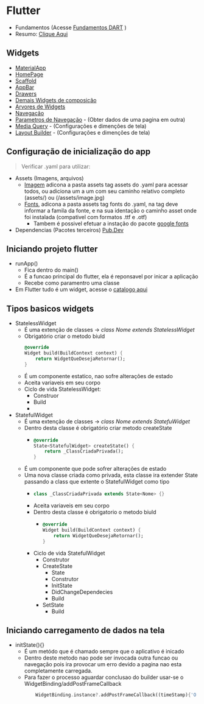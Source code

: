 # Flutter
- Fundamentos (Acesse [Fundamentos DART](../Dart/Fundamentos.md) )
- Resumo: [Clique Aqui](../Flutter/Resumo.md)
## Widgets
-   [MaterialApp](./Apoio_Widgets/MateralApp.md)
-   [HomePage](./Apoio_Widgets/HomePage.md)
-   [Scaffold](./Apoio_Widgets/Scaffold.md)
-   [AppBar](./Apoio_Widgets/AppBar.md)
-   [Drawers](./Apoio_Widgets/Drawers.md)
-   [Demais Widgets de composição](./Apoio_Widgets/WidgetGeral.md)
-   [Arvores de Widgets](./Apoio_Widgets/WidgetsTree.md)
-   [Navegação](./Navegacao.md)
-   [Parametros de Navegação](./Parametros_Navegacao.md) - (Obter dados de uma pagina em outra)
-   [Media Query](./MediaQuery.md) - (Configurações e dimenções de tela)
-   [Layout Builder](./Layout_Builder.md) - (Configurações e dimenções de tela)
## Configuração de inicialização do app
>Verificar .yaml para utilizar:
- Assets (Imagens, arquivos)
    -   [Imagem](./img/imagem.png) adicona a pasta assets tag assets do .yaml para acessar todos, ou adiciona um a um com seu caminho relativo completo (assets/) ou (/assets/image.jpg)
    - [Fonts](./img/fonts.png), adicona a pasta assets tag fonts do .yaml, na tag deve informar a famila da fonte, e na sua identação o caminho asset onde foi instalada (compativel com formatos .ttf e .otf)
        -   Tambem é possivel efetuar a instação do pacote [google fonts](https://pub.dev/packages/google_fonts)
- Dependencias (Pacotes terceiros) [Pub.Dev](https://pub.dev)
## Iniciando projeto flutter
-   runApp()
    - Fica dentro do main()
    - É a funcao principal do flutter, ela é reponsavel por inicar a aplicação
    - Recebe como paramentro uma classe
-   Em Flutter tudo é um widget, acesse o [catalogo aqui](https://docs.flutter.dev/development/ui/widgets)
## Tipos basicos widgets
- StatelessWidget
    - É uma extenção de classes -> *class Nome extends StatelessWidget*
    -   Obrigatório criar o metodo biuld
        ```dart
        @override
        Widget build(BuildContext context) {
            return WidgetQueDesejaRetornar();
        }
        ```
    - É um componente estatico, nao sofre alterações de estado
    - Aceita variaveis em seu corpo
    - Ciclo de vida StatelessWidget:
        -   Construor
        -   Build
        -   
- StatefulWidget
    - É uma extenção de classes -> *class Nome extends StatefuWidget*
    - Dentro desta classe é obrigatório criar metodo createState
        -   ```dart
            @override
            State<StatefulWidget> createState() {
                return _ClassCriadaPrivada();
            }
            ```
    - É um componente que pode sofrer alterações de estado
    - Uma nova classe criada como privada, esta classe ira extender State passando a class que extente o StatefulWidget como tipo
        -   ```dart
            class _ClassCriadaPrivada extends State<Nome> {}
            ```
        -   Aceita variaveis em seu corpo
        -   Dentro desta classe é obrigatorio o metodo biuld
            -   ```dart
                @override
                Widget build(BuildContext context) {
                    return WidgetQueDesejaRetornar();
                }
                ```
        -   Ciclo de vida StatefulWidget
            - Construtor
            - CreateState
                -   State<StatefulWidget> 
                -   Construtor
                -   InitState
                -   DidChangeDependecies
                -   Build
            -   SetState
                -   Build
## Iniciando carregamento de dados na tela
- initState(){}
    -  É um metódo que é chamado sempre que o aplicativo é inicado
    -  Dentro deste metodo nao pode ser invocada outra funcao ou navegação pois ira provocar um erro devido a pagina nao esta completamente carregada.
    -  Para fazer o processo aguardar conclusao do builder usar-se o WidgetBinding/addPostFrameCallback
        ```dart
            WidgetBinding.instance?.addPostFrameCallback((timeStamp){'O que deseja fazer apos pagina completar carregamento}
        ```
    
    


